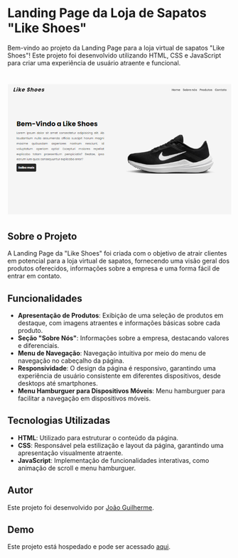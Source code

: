 # Landing Page da Loja de Sapatos "Like Shoes"

Bem-vindo ao projeto da Landing Page para a loja virtual de sapatos "Like Shoes"! Este projeto foi desenvolvido utilizando HTML, CSS e JavaScript para criar uma experiência de usuário atraente e funcional.

<h1 align="center">
    <img src="./assets/img/Home-Page.png" />
</h1>

## Sobre o Projeto

A Landing Page da "Like Shoes" foi criada com o objetivo de atrair clientes em potencial para a loja virtual de sapatos, fornecendo uma visão geral dos produtos oferecidos, informações sobre a empresa e uma forma fácil de entrar em contato.

## Funcionalidades

- **Apresentação de Produtos**: Exibição de uma seleção de produtos em destaque, com imagens atraentes e informações básicas sobre cada produto.
- **Seção "Sobre Nós"**: Informações sobre a empresa, destacando valores e diferenciais.
- **Menu de Navegação**: Navegação intuitiva por meio do menu de navegação no cabeçalho da página.
- **Responsividade**: O design da página é responsivo, garantindo uma experiência de usuário consistente em diferentes dispositivos, desde desktops até smartphones.
- **Menu Hamburguer para Dispositivos Móveis**: Menu hamburguer para facilitar a navegação em dispositivos móveis.

## Tecnologias Utilizadas

- **HTML**: Utilizado para estruturar o conteúdo da página.
- **CSS**: Responsável pela estilização e layout da página, garantindo uma apresentação visualmente atraente.
- **JavaScript**: Implementação de funcionalidades interativas, como animação de scroll e menu hamburguer.

## Autor

Este projeto foi desenvolvido por [João Guilherme](https://github.com/JGuiDev).

## Demo
Este projeto está hospedado e pode ser acessado [aqui](https://likeshoes.netlify.app/).
